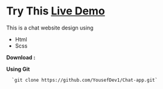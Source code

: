 # Try This <a href="https://chatapp-yousef.netlify.app" >Live Demo</a>

This is a chat website design using
<ul>
   <li>Html</li>
   <li>Scss</li>
</ul>

**Download :**

**Using Git**

      `git clone https://github.com/YousefDev1/Chat-app.git`
